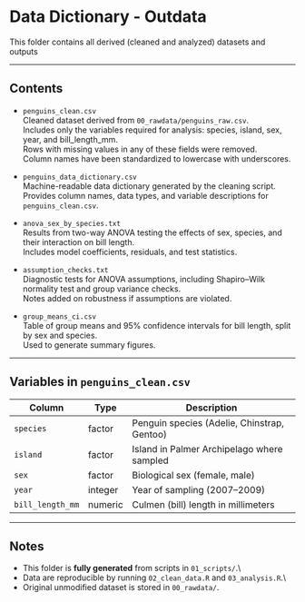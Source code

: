 # Data Dictionary - Outdata

This folder contains all derived (cleaned and analyzed) datasets and outputs

------------------------------------------------------------------------

## Contents

-   `penguins_clean.csv`\
    Cleaned dataset derived from `00_rawdata/penguins_raw.csv`.\
    Includes only the variables required for analysis: species, island, sex, year, and bill_length_mm.\
    Rows with missing values in any of these fields were removed.\
    Column names have been standardized to lowercase with underscores.

-   `penguins_data_dictionary.csv`\
    Machine-readable data dictionary generated by the cleaning script.\
    Provides column names, data types, and variable descriptions for `penguins_clean.csv`.

-   `anova_sex_by_species.txt`\
    Results from two-way ANOVA testing the effects of sex, species, and their interaction on bill length.\
    Includes model coefficients, residuals, and test statistics.

-   `assumption_checks.txt`\
    Diagnostic tests for ANOVA assumptions, including Shapiro–Wilk normality test and group variance checks.\
    Notes added on robustness if assumptions are violated.

-   `group_means_ci.csv`\
    Table of group means and 95% confidence intervals for bill length, split by sex and species.\
    Used to generate summary figures.

------------------------------------------------------------------------

## Variables in `penguins_clean.csv`

| Column           | Type    | Description                                 |
|------------------|---------|---------------------------------------------|
| `species`        | factor  | Penguin species (Adelie, Chinstrap, Gentoo) |
| `island`         | factor  | Island in Palmer Archipelago where sampled  |
| `sex`            | factor  | Biological sex (female, male)               |
| `year`           | integer | Year of sampling (2007–2009)                |
| `bill_length_mm` | numeric | Culmen (bill) length in millimeters         |

------------------------------------------------------------------------

## Notes

-   This folder is **fully generated** from scripts in `01_scripts/`.\
-   Data are reproducible by running `02_clean_data.R` and `03_analysis.R`.\
-   Original unmodified dataset is stored in `00_rawdata/`.
